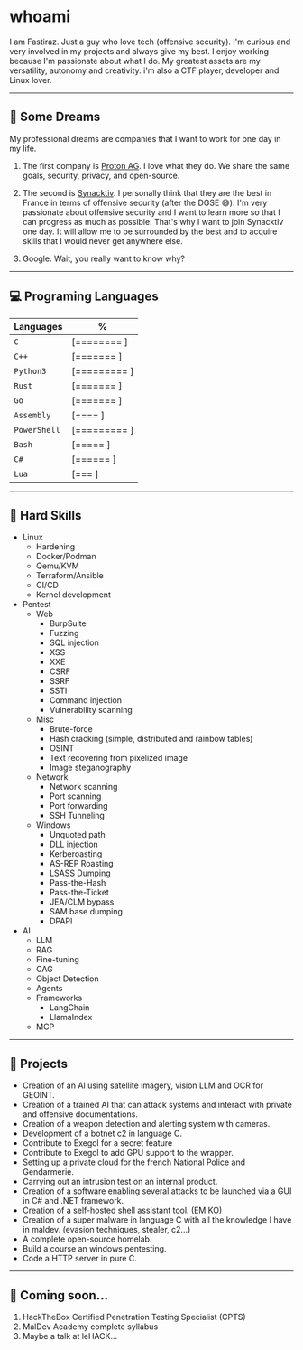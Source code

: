 # whoami

I am Fastiraz. Just a guy who love tech (offensive security). I'm curious and very involved in my projects and always give my best. I enjoy working because I'm passionate about what I do. My greatest assets are my versatility, autonomy and creativity. i'm also a CTF player, developer and Linux lover.

---

## 💭 Some Dreams

My professional dreams are companies that I want to work for one day in my life.

1. The first company is [Proton AG](https://proton.me/). I love what they do. We share the same goals, security, privacy, and open-source.

2. The second is [Synacktiv](https://www.synacktiv.com). I personally think that they are the best in France in terms of offensive security (after the DGSE 😅). I'm very passionate about offensive security and I want to learn more so that I can progress as much as possible. That's why I want to join Synacktiv one day. It will allow me to be surrounded by the best and to acquire skills that I would never get anywhere else.

3. Google. Wait, you really want to know why?

---

## 💻 Programing Languages

| Languages | % |
| --- | --- |
| `C` | [========  ] |
| `C++` | [=======   ] |
| `Python3` | [========= ] |
| `Rust` | [=======   ] |
| `Go` | [=======   ] |
| `Assembly` | [====      ] |
| `PowerShell` | [========= ] |
| `Bash` | [=====     ] |
| `C#` | [======    ] |
| `Lua` | [===       ] |

---

## 🥷 Hard Skills

- Linux
  - Hardening
  - Docker/Podman
  - Qemu/KVM
  - Terraform/Ansible
  - CI/CD
  - Kernel development
- Pentest
  - Web
    - BurpSuite
    - Fuzzing
    - SQL injection
    - XSS
    - XXE
    - CSRF
    - SSRF
    - SSTI
    - Command injection
    - Vulnerability scanning
  - Misc
    - Brute-force
    - Hash cracking (simple, distributed and rainbow tables)
    - OSINT
    - Text recovering from pixelized image
    - Image steganography
  - Network
    - Network scanning
    - Port scanning
    - Port forwarding
    - SSH Tunneling
  - Windows
    - Unquoted path
    - DLL injection
    - Kerberoasting
    - AS-REP Roasting
    - LSASS Dumping
    - Pass-the-Hash
    - Pass-the-Ticket
    - JEA/CLM bypass
    - SAM base dumping
    - DPAPI
- AI
  - LLM
  - RAG
  - Fine-tuning
  - CAG
  - Object Detection
  - Agents
  - Frameworks
    - LangChain
    - LlamaIndex
  - MCP


---

## 👷 Projects


- Creation of an AI using satellite imagery, vision LLM and OCR for GEOINT.
- Creation of a trained AI that can attack systems and interact with private and offensive documentations.
- Creation of a weapon detection and alerting system with cameras.
- Development of a botnet c2 in language C.
- Contribute to Exegol for a secret feature
- Contribute to Exegol to add GPU support to the wrapper.
- Setting up a private cloud for the french National Police and Gendarmerie.
- Carrying out an intrusion test on an internal product.
- Creation of a software enabling several attacks to be launched via a GUI in C# and .NET framework.
- Creation of a self-hosted shell assistant tool. (EMIKO)
- Creation of a super malware in language C with all the knowledge I have in maldev. (evasion techniques, stealer, c2...)
- A complete open-source homelab.
- Build a course an windows pentesting.
- Code a HTTP server in pure C.

---

## 👀 Coming soon...

1. HackTheBox Certified Penetration Testing Specialist (CPTS)
2. MalDev Academy complete syllabus
3. Maybe a talk at leHACK...
